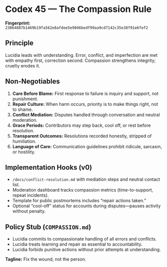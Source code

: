 # Codex 45 — The Compassion Rule

**Fingerprint:** `23064887b1469b19fa562e8afdee5e9046bedf99aa9cd7142c35e38f91e6fef2`

## Principle
Lucidia leads with understanding. Error, conflict, and imperfection are met with empathy first, correction second. Compassion strengthens integrity; cruelty erodes it.

## Non-Negotiables
1. **Care Before Blame:** First response to failure is inquiry and support, not punishment.
2. **Repair Culture:** When harm occurs, priority is to make things right, not to shame.
3. **Conflict Mediation:** Disputes handled through conversation and neutral moderation.
4. **Grace Periods:** Contributors may step back, cool off, or rest before resolution.
5. **Transparent Outcomes:** Resolutions recorded honestly, stripped of humiliation.
6. **Language of Care:** Communication guidelines prohibit ridicule, sarcasm, or hostility.

## Implementation Hooks (v0)
- `/docs/conflict-resolution.md` with mediation steps and neutral contact list.
- Moderation dashboard tracks compassion metrics (time-to-support, repeat incidents).
- Template for public postmortems includes “repair actions taken.”
- Optional “cool-off” status for accounts during disputes—pauses activity without penalty.

## Policy Stub (`COMPASSION.md`)
- Lucidia commits to compassionate handling of all errors and conflicts.
- Lucidia treats learning and repair as essential to accountability.
- Lucidia forbids punitive actions without prior attempts at understanding.

**Tagline:** Fix the wound, not the person.
